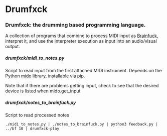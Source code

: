 # Drumfxck
### Drumfxck: the drumming based programming language.

A collection of programs that combine to process MIDI input as [Brainfuck](https://en.wikipedia.org/wiki/Brainfuck), interpret it, and use the interpreter execution as input into an audio/visual output.

##### drumfxck/midi_to_notes.py
Script to read input from the first attached MIDI instrument. Depends on the Python [mido](https://mido.readthedocs.io/en/latest/) library, installable via pip.

Note that if there are problems getting input, check to see that the desired device is listed when mido.get_input

##### drumfxck/notes_to_brainfuck.py
Script to read processed notes



```
./midi_to_notes.py | ./notes_to_brainfuck.py | python3 feedback.py | ../bf 10 | drumfxck-play
```
